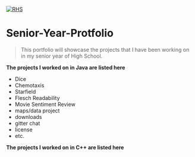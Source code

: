 
<a href="http://public.district196.org/rhs/"><img src="http://public.district196.org/rhs/imagesmain/crest150_trans.png" title="Rosemount High School" alt="RHS"></a>





# Senior-Year-Protfolio

> This portfolio will showcase the projects that I have been working on in my senior year of High School.


**The projects I worked on in Java are listed here**

- Dice
- Chemotaxis
- Starfield
- Flesch Readability
- Movie Sentiment Review
- maps/data project
- downloads
- gitter chat
- license
- etc.

**The projects I worked on in C++ are listed here**





